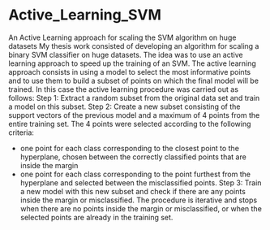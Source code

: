 # Active_Learning_SVM
An Active Learning approach for scaling the SVM algorithm on huge datasets
My thesis work consisted of developing an algorithm for scaling a binary SVM classifier on huge datasets. The idea was to use an active learning approach to speed up the training of an SVM. The active learning approach consists in using a model to select the most informative points and to use them to build a subset of points on which the final model will be trained. 
In this case the active learning procedure was carried out as follows:
Step 1: Extract a random subset from the original data set and train a model on this subset.
Step 2: Create a new subset consisting of the support vectors of the previous model and a maximum of 4 points from the entire training set. The 4 points were selected according to the following criteria: 
   - one point for each class corresponding to the closest point to the hyperplane, chosen between the correctly classified points that are inside the margin
   - one point for each class corresponding to the point furthest from the hyperplane and selected between the misclassified points.
Step 3: Train a new model with this new subset and check if there are any points inside the margin or misclassified.
The procedure is iterative and stops when there are no points inside the margin or misclassified, or when the selected points are already in the training set.
